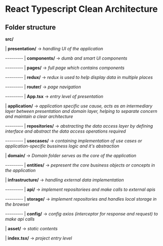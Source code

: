 # React Typescript Clean Architecture

## Folder structure
**src/**

  |	**presentation/**	-> *handling UI of the application*
  
  --------- | **components/** -> *dumb and smart UI components*
	
  --------- | **pages/** -> *full page which contains components*
	
  --------- | **redux/**	-> *redux is used to help display data in multiple places*
	
  --------- | **router/** -> *page navigation*
	
  --------- | **App.tsx** -> *entry level of presentation*

  |	**application/**	-> *application specific use cause, acts as an intermediary layer between presentation and domain layer, helping to separate concern and maintain a clear architecture*
  
  --------- | **repositories/**	-> *abstracting the data access layer by defining interface and abstract the data access operations required*
	
  --------- | **usecases/** -> *containing implementation of use cases or application-specific bussiness logic and it's abstraction*

  | **domain/**	-> *Domain folder serves as the core of the application*
  
  --------- | **entities/** -> *pepresent the core business objects or concepts in the application*
  
  | **infrastructure/**		-> *handling external data implementation*
  
  --------- | **api/**	-> *implement repositoriees and make calls to external apis*
  
  --------- | **storage/** -> *implement repositories and handles local storage in the browser*	
    
  --------- | **config/** -> *config axios (interceptor for response and request) to make api calls*
  	
  | **asset/** -> *static contents*
	
  | **index.tsx/** -> *project entry level*

